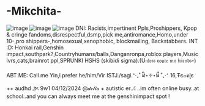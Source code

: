 # -Mikchita-
![image](https://github.com/user-attachments/assets/7de549c4-e399-47cd-85ca-484e0abb9b46)
![image](https://github.com/user-attachments/assets/378fdc1d-fd1a-47ea-b916-4a3e819e1660)
![image](https://github.com/user-attachments/assets/832fb782-1a59-44b3-91c2-969f467cf8a3)
DNI:
Racists,impertinent Ppls,Proshippers, Kpop & cringe fandoms,disrespectful,dsmp,pick me,antiromance,Homo,under 10-,pro shippers-,homosexual,xenophobic, blockmailing, Backstabbers.
INT :D: Honkai rail,Genshin impact,southpark?,Countryhumans/balls,Danganronpa,roblox players,Music lvrs,cats,brainrot ppl,SPRUNKI HSHS (skibidi sigma).(U𝔫𝔩𝔢𝔰𝔰 𝔶𝔬𝔲𝔯𝔢 𝔪𝔶 𝔣𝔯𝔦𝔢𝔫𝔡𝔰-)

ABT ME: Call me Yin,i prefer he/him/Vir ISTJ./sagi.⁺‧₊˚ ཐི⋆♱⋆ཋྀ ˚₊‧⁺ 16,Ŧє๓คɭє ++ audhd ౨ৎ 9w1 04/12/2024 @𝒹ℯ𝓁𝒾𝒶 + autistic er..☾..im often online busy..at school..and you can always meet me at the genshinimpact spot !
